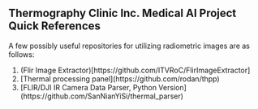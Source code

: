 ## Thermography Clinic Inc. Medical AI Project Quick References

A few possibly useful repositories for utilizing radiometric images are as follows:
<ol>
  <li>(Flir Image Extractor)[https://github.com/ITVRoC/FlirImageExtractor]</li>
  <li>[Thermal processing panel](https://github.com/rodan/thpp)</li>
  <li>[FLIR/DJI IR Camera Data Parser, Python Version](https://github.com/SanNianYiSi/thermal_parser)</li>
</ol>

